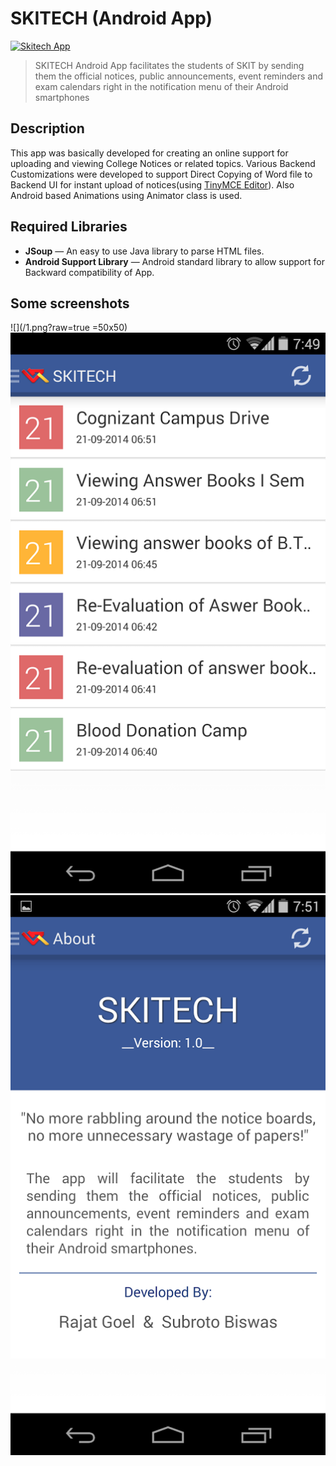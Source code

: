 SKITECH (Android App)
=====================

[![Skitech App](https://www.dropbox.com/s/t78nmhdcqezsyt1/skitech_version.svg?raw=1)](https://play.google.com/store/apps/details?id=in.ac.skit.skitech)

>SKITECH Android App facilitates the students of SKIT by sending them the official notices, public announcements, event reminders and exam calendars right in the notification menu of their Android smartphones

## Description

This app was basically developed for creating an online support for uploading and viewing College Notices or related topics. Various Backend Customizations were developed to support Direct Copying of Word file to Backend UI for instant upload of notices(using [TinyMCE Editor](https://www.tinymce.com/)). Also Android based Animations using Animator class is used.

## Required Libraries

- **JSoup** — An easy to use Java library to parse HTML files.
- **Android Support Library** — Android standard library to allow support for Backward compatibility of App.

## Some screenshots 
![](/1.png?raw=true =50x50)
![](/2.png?raw=true)
![](/3.png?raw=true)


